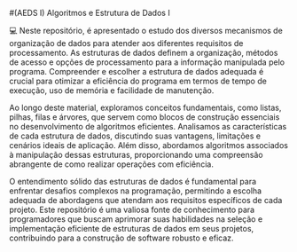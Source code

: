 #(AEDS I) Algoritmos e Estrutura de Dados I

💻 Neste repositório, é apresentado o estudo dos diversos mecanismos de organização de dados para atender aos diferentes requisitos de processamento. As estruturas de dados definem a organização, métodos de acesso e opções de processamento para a informação manipulada pelo programa. Compreender e escolher a estrutura de dados adequada é crucial para otimizar a eficiência do programa em termos de tempo de execução, uso de memória e facilidade de manutenção.

Ao longo deste material, exploramos conceitos fundamentais, como listas, pilhas, filas e árvores, que servem como blocos de construção essenciais no desenvolvimento de algoritmos eficientes. Analisamos as características de cada estrutura de dados, discutindo suas vantagens, limitações e cenários ideais de aplicação. Além disso, abordamos algoritmos associados à manipulação dessas estruturas, proporcionando uma compreensão abrangente de como realizar operações com eficiência.

O entendimento sólido das estruturas de dados é fundamental para enfrentar desafios complexos na programação, permitindo a escolha adequada de abordagens que atendam aos requisitos específicos de cada projeto. Este repositório é uma valiosa fonte de conhecimento para programadores que buscam aprimorar suas habilidades na seleção e implementação eficiente de estruturas de dados em seus projetos, contribuindo para a construção de software robusto e eficaz.

